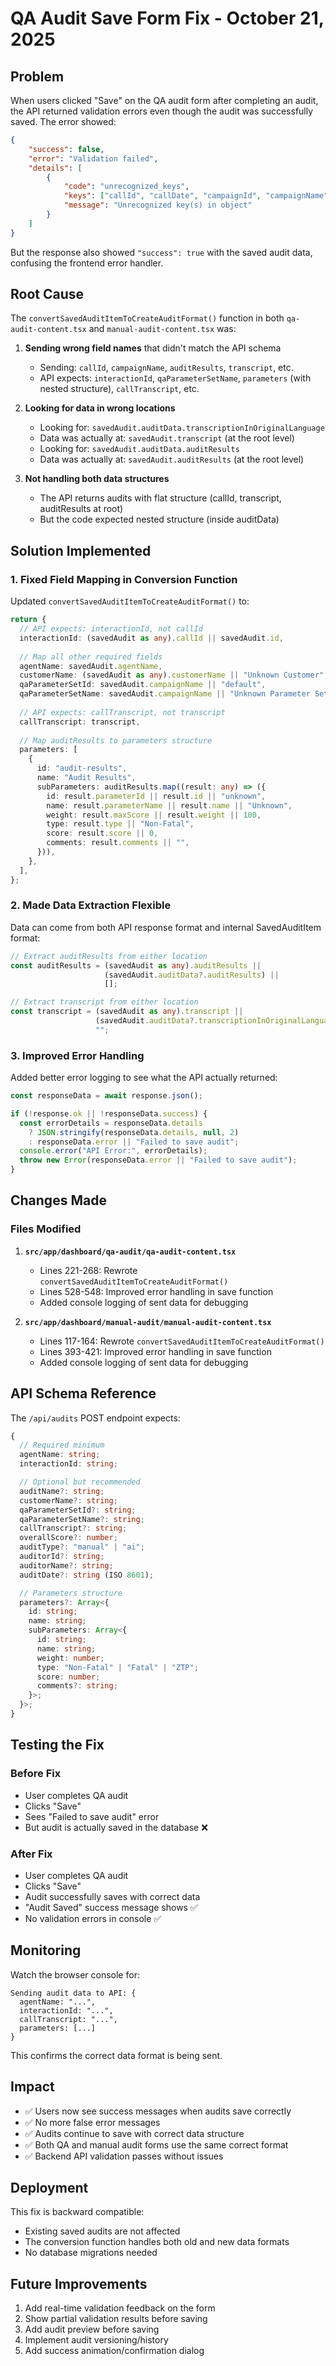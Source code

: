 # QA Audit Save Form Fix - October 21, 2025

## Problem

When users clicked "Save" on the QA audit form after completing an audit, the API returned validation errors even though the audit was successfully saved. The error showed:

```json
{
    "success": false,
    "error": "Validation failed",
    "details": [
        {
            "code": "unrecognized_keys",
            "keys": ["callId", "callDate", "campaignId", "campaignName", "auditResults", "maxPossibleScore", "transcript", "auditedBy"],
            "message": "Unrecognized key(s) in object"
        }
    ]
}
```

But the response also showed `"success": true` with the saved audit data, confusing the frontend error handler.

## Root Cause

The `convertSavedAuditItemToCreateAuditFormat()` function in both `qa-audit-content.tsx` and `manual-audit-content.tsx` was:

1. **Sending wrong field names** that didn't match the API schema
   - Sending: `callId`, `campaignName`, `auditResults`, `transcript`, etc.
   - API expects: `interactionId`, `qaParameterSetName`, `parameters` (with nested structure), `callTranscript`, etc.

2. **Looking for data in wrong locations**
   - Looking for: `savedAudit.auditData.transcriptionInOriginalLanguage`
   - Data was actually at: `savedAudit.transcript` (at the root level)
   - Looking for: `savedAudit.auditData.auditResults`
   - Data was actually at: `savedAudit.auditResults` (at the root level)

3. **Not handling both data structures**
   - The API returns audits with flat structure (callId, transcript, auditResults at root)
   - But the code expected nested structure (inside auditData)

## Solution Implemented

### 1. **Fixed Field Mapping in Conversion Function**

Updated `convertSavedAuditItemToCreateAuditFormat()` to:

```typescript
return {
  // API expects: interactionId, not callId
  interactionId: (savedAudit as any).callId || savedAudit.id,
  
  // Map all other required fields
  agentName: savedAudit.agentName,
  customerName: (savedAudit as any).customerName || "Unknown Customer",
  qaParameterSetId: savedAudit.campaignName || "default",
  qaParameterSetName: savedAudit.campaignName || "Unknown Parameter Set",
  
  // API expects: callTranscript, not transcript
  callTranscript: transcript,
  
  // Map auditResults to parameters structure
  parameters: [
    {
      id: "audit-results",
      name: "Audit Results",
      subParameters: auditResults.map((result: any) => ({
        id: result.parameterId || result.id || "unknown",
        name: result.parameterName || result.name || "Unknown",
        weight: result.maxScore || result.weight || 100,
        type: result.type || "Non-Fatal",
        score: result.score || 0,
        comments: result.comments || "",
      })),
    },
  ],
};
```

### 2. **Made Data Extraction Flexible**

Data can come from both API response format and internal SavedAuditItem format:

```typescript
// Extract auditResults from either location
const auditResults = (savedAudit as any).auditResults || 
                     (savedAudit.auditData?.auditResults) || 
                     [];

// Extract transcript from either location
const transcript = (savedAudit as any).transcript || 
                   (savedAudit.auditData?.transcriptionInOriginalLanguage) || 
                   "";
```

### 3. **Improved Error Handling**

Added better error logging to see what the API actually returned:

```typescript
const responseData = await response.json();

if (!response.ok || !responseData.success) {
  const errorDetails = responseData.details 
    ? JSON.stringify(responseData.details, null, 2)
    : responseData.error || "Failed to save audit";
  console.error("API Error:", errorDetails);
  throw new Error(responseData.error || "Failed to save audit");
}
```

## Changes Made

### Files Modified

1. **`src/app/dashboard/qa-audit/qa-audit-content.tsx`**
   - Lines 221-268: Rewrote `convertSavedAuditItemToCreateAuditFormat()`
   - Lines 528-548: Improved error handling in save function
   - Added console logging of sent data for debugging

2. **`src/app/dashboard/manual-audit/manual-audit-content.tsx`**
   - Lines 117-164: Rewrote `convertSavedAuditItemToCreateAuditFormat()`
   - Lines 393-421: Improved error handling in save function
   - Added console logging of sent data for debugging

## API Schema Reference

The `/api/audits` POST endpoint expects:

```typescript
{
  // Required minimum
  agentName: string;
  interactionId: string;

  // Optional but recommended
  auditName?: string;
  customerName?: string;
  qaParameterSetId?: string;
  qaParameterSetName?: string;
  callTranscript?: string;
  overallScore?: number;
  auditType?: "manual" | "ai";
  auditorId?: string;
  auditorName?: string;
  auditDate?: string (ISO 8601);

  // Parameters structure
  parameters?: Array<{
    id: string;
    name: string;
    subParameters: Array<{
      id: string;
      name: string;
      weight: number;
      type: "Non-Fatal" | "Fatal" | "ZTP";
      score: number;
      comments?: string;
    }>;
  }>;
}
```

## Testing the Fix

### Before Fix
- User completes QA audit
- Clicks "Save"
- Sees "Failed to save audit" error
- But audit is actually saved in the database ❌

### After Fix
- User completes QA audit
- Clicks "Save"
- Audit successfully saves with correct data
- "Audit Saved" success message shows ✅
- No validation errors in console ✅

## Monitoring

Watch the browser console for:

```
Sending audit data to API: {
  agentName: "...",
  interactionId: "...",
  callTranscript: "...",
  parameters: [...]
}
```

This confirms the correct data format is being sent.

## Impact

- ✅ Users now see success messages when audits save correctly
- ✅ No more false error messages
- ✅ Audits continue to save with correct data structure
- ✅ Both QA and manual audit forms use the same correct format
- ✅ Backend API validation passes without issues

## Deployment

This fix is backward compatible:
- Existing saved audits are not affected
- The conversion function handles both old and new data formats
- No database migrations needed

## Future Improvements

1. Add real-time validation feedback on the form
2. Show partial validation results before saving
3. Add audit preview before saving
4. Implement audit versioning/history
5. Add success animation/confirmation dialog

